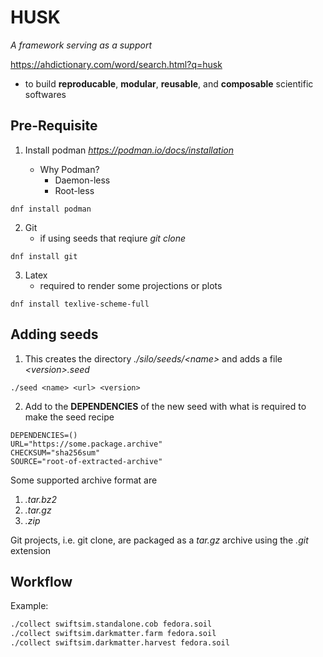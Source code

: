 # HUSK
*A framework serving as a support*

https://ahdictionary.com/word/search.html?q=husk

* to build **reproducable**, **modular**, **reusable**, and **composable** scientific softwares


## Pre-Requisite

1. Install podman *https://podman.io/docs/installation* 

    * Why Podman?
        * Daemon-less
        * Root-less
```
dnf install podman
```

2. Git
    * if using seeds that reqiure *git clone*
```
dnf install git
```

3. Latex
    * required to render some projections or plots
```
dnf install texlive-scheme-full
```

## Adding seeds
1. This creates the directory *./silo/seeds/\<name>* and adds a file *\<version>.seed*
```shell
./seed <name> <url> <version>
```
2. Add to the **DEPENDENCIES** of the new seed with what is required to make the seed recipe
```
DEPENDENCIES=()
URL="https://some.package.archive"
CHECKSUM="sha256sum"
SOURCE="root-of-extracted-archive"
```
Some supported archive format are
1. *.tar.bz2*
2. *.tar.gz*
3. *.zip*

Git projects, i.e. git clone, are packaged as a *tar.gz* archive using the *.git* extension

## Workflow
Example:
```bash
./collect swiftsim.standalone.cob fedora.soil
./collect swiftsim.darkmatter.farm fedora.soil
./collect swiftsim.darkmatter.harvest fedora.soil
```